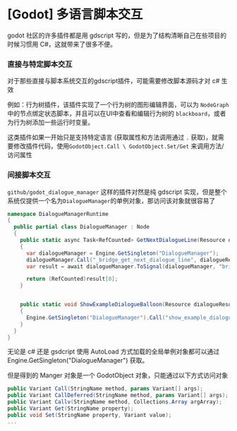 # [Godot] 多语言脚本交互

godot 社区的许多插件都是用 gdscript 写的，但是为了结构清晰自己在些项目的时候习惯用 C#，这就带来了很多不便。

### 直接与特定脚本交互
对于那些直接与脚本系统交互的gdscript插件，可能需要修改脚本源码才对 c# 生效

例如：行为树插件，该插件实现了一个行为树的图形编辑界面，可以为 `NodeGraph` 中的节点绑定状态脚本，并且可以在UI中查看和编辑行为树的 `blackboard`，或者为行为树添加一些运行时变量。

这类插件如果一开始只是支持特定语言 (获取属性和方法调用通过 `.` 获取)，就需要修改插件代码，使用`GodotObject.Call \ GodotObject.Set/Get` 来调用方法/访问属性

### 间接脚本交互
`github/godot_dialogue_manager` 这样的插件对然是纯 gdscript 实现，但是整个系统仅提供一个名为`DialogueManager`的单例对象，那访问该对象就很容易了

```c#
namespace DialogueManagerRuntime
{
  public partial class DialogueManager : Node
  {
    public static async Task<RefCounted> GetNextDialogueLine(Resource dialogueResource, string key = "0", Array<Variant> extraGameStates = null)
    {
      var dialogueManager = Engine.GetSingleton("DialogueManager");
      dialogueManager.Call("_bridge_get_next_dialogue_line", dialogueResource, key, extraGameStates ?? new Array<Variant>());
      var result = await dialogueManager.ToSignal(dialogueManager, "bridge_get_next_dialogue_line_completed");

      return (RefCounted)result[0];
    }


    public static void ShowExampleDialogueBalloon(Resource dialogueResource, string key = "0", Array<Variant> extraGameStates = null)
    {
      Engine.GetSingleton("DialogueManager").Call("show_example_dialogue_balloon", dialogueResource, key, extraGameStates ?? new Array<Variant>());
    }
  }
}
```

无论是 c# 还是 gsdcript 使用 AutoLoad 方式加载的全局单例对象都可以通过 Engine.GetSingleton("DialogueManager") 获取。

但是得到的 Manger 对象是一个  GodotObject 对象，只能通过以下方式访问对象
```c#
public Variant Call(StringName method, params Variant[] args);
public Variant CallDeferred(StringName method, params Variant[] args);
public Variant Callv(StringName method, Collections.Array argArray);
public Variant Get(StringName property);
public void Set(StringName property, Variant value);
...
```

